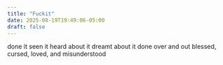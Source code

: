 ```yaml
---
title: "Fuckit"
date: 2025-08-19T19:49:06-05:00
draft: false
---
```

done it
seen it
heard about it
dreamt about it
done
over and out
blessed, cursed, loved, and misunderstood

